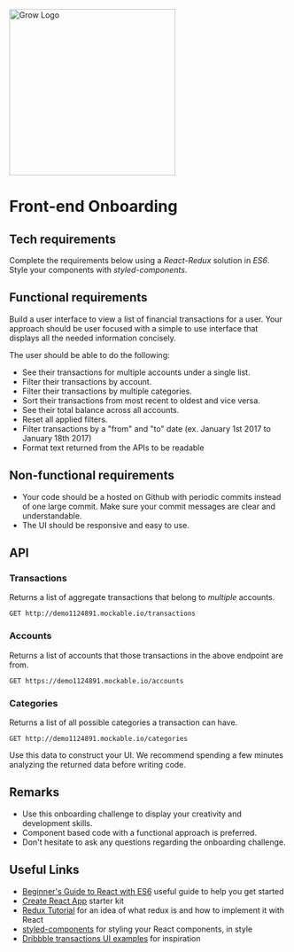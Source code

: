 <img src="https://avatars1.githubusercontent.com/u/25853537?s=400&u=87eb6400064d11349ee0c8604dd45df9f76da9ee&v=4" alt="Grow Logo" width="300">

# Front-end Onboarding

## Tech requirements

Complete the requirements below using a _React-Redux_ solution in _ES6_. Style your components with _styled-components_.

## Functional requirements

Build a user interface to view a list of financial transactions for a user. Your approach should be user focused with a simple to use interface that displays all the needed information concisely.

The user should be able to do the following:

- See their transactions for multiple accounts under a single list.
- Filter their transactions by account.
- Filter their transactions by multiple categories.
- Sort their transactions from most recent to oldest and vice versa.
- See their total balance across all accounts.
- Reset all applied filters.
- Filter transactions by a "from" and "to" date (ex. January 1st 2017 to January 18th 2017)
- Format text returned from the APIs to be readable

## Non-functional requirements

- Your code should be a hosted on Github with periodic commits instead of one large commit. Make sure your commit messages are clear and understandable.
- The UI should be responsive and easy to use.

## API

### Transactions

Returns a list of aggregate transactions that belong to _multiple_ accounts.

`GET http://demo1124891.mockable.io/transactions`

### Accounts

Returns a list of accounts that those transactions in the above endpoint are from.

`GET https://demo1124891.mockable.io/accounts`

### Categories

Returns a list of all possible categories a transaction can have.

`GET http://demo1124891.mockable.io/categories`

Use this data to construct your UI. We recommend spending a few minutes analyzing the returned data before writing code.

## Remarks

- Use this onboarding challenge to display your creativity and development skills.
- Component based code with a functional approach is preferred.
- Don't hesitate to ask any questions regarding the onboarding challenge.

## Useful Links

- [Beginner's Guide to React with ES6](https://medium.com/the-andela-way/a-beginners-guide-to-react-with-es6-a2ed0b5c977e) useful guide to help you get started
- [Create React App](https://github.com/facebookincubator/create-react-app]) starter kit
- [Redux Tutorial](https://redux.js.org/basics/basic-tutorial) for an idea of what redux is and how to implement it with React
- [styled-components](https://www.styled-components.com/) for styling your React components, in style
- [Dribbble transactions UI examples](https://dribbble.com/tags/transactions) for inspiration
